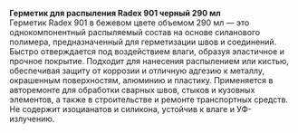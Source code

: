 **Герметик для распыления Radex 901 черный 290 мл**  
Герметик Radex 901 в бежевом цвете объемом 290 мл — это однокомпонентный распыляемый состав на основе силанового полимера, предназначенный для герметизации швов и соединений. Быстро отверждается под воздействием влаги, образуя эластичное и прочное покрытие. Подходит для нанесения распылением или кистью, обеспечивая защиту от коррозии и отличную адгезию к металлу, окрашенным поверхностям, алюминию и пластику. Применяется в авторемонте для обработки сварных швов, стыков и кузовных элементов, а также в строительстве и ремонте транспортных средств. Не содержит изоцианатов и силикона, устойчив к влаге и УФ-излучению.


